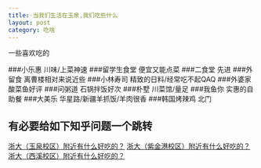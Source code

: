 ```yaml
---
title: 当我们生活在玉泉,我们吃些什么
layout: post
category: 吃啥
---
```


一些喜欢吃的

###小乐惠
川味/上菜神速
###留学生食堂
便宜又能点菜
###二食堂
先进
###外留食
离曹楼相对来说近些
###小林寿司
精致的日料/经常吃不起QAQ
###外婆家
酸菜鱼好评
###问粥道
石锅拌饭好次
###朴墅
川菜馆/量足
###我鱼你
实惠的自助餐
###大美乐
华星路/新疆羊抓饭/羊肉很香
###韩国烤辣鸡
北门



## 有必要给如下知乎问题一个跳转

[浙大（玉泉校区）附近有什么好吃的？](https://www.zhihu.com/question/36288234)
[浙大（紫金港校区）附近有什么好吃的？](https://www.zhihu.com/question/36518997)
[浙大（西溪校区）附近有什么好吃的？](https://www.zhihu.com/question/63010915)


